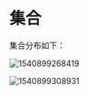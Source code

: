 # 集合

集合分布如下：

![1540899268419](C:\Users\Administrator\AppData\Roaming\Typora\typora-user-images\1540899268419.png)

![1540899308931](C:\Users\Administrator\AppData\Roaming\Typora\typora-user-images\1540899308931.png)